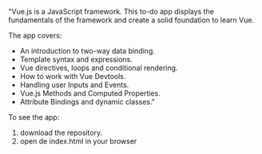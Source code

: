 "Vue.js is a JavaScript framework. This to-do app displays the fundamentals of the framework and create a solid foundation to learn Vue.

The app covers:
- An introduction to two-way data binding.
- Template syntax and expressions.
- Vue directives, loops and conditional rendering.
- How to work with Vue Devtools.
- Handling user Inputs and Events.
- Vue.js Methods and Computed Properties.
- Attribute Bindings and dynamic classes."

To see the app:
1. download the repository.
2. open de index.html in your browser
